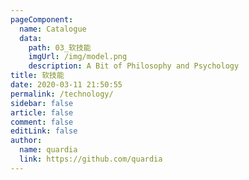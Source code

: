 ```yaml
---
pageComponent:
  name: Catalogue
  data:
    path: 03_软技能
    imgUrl: /img/model.png
    description: A Bit of Philosophy and Psychology
title: 软技能
date: 2020-03-11 21:50:55
permalink: /technology/
sidebar: false
article: false
comment: false
editLink: false
author:
  name: quardia
  link: https://github.com/quardia
---
```

